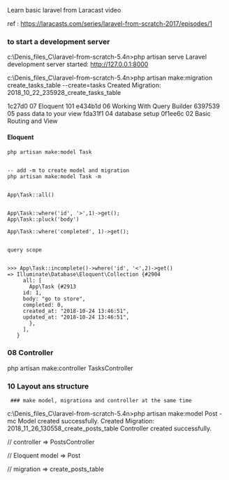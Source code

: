 Learn basic laravel from Laracast video

ref : https://laracasts.com/series/laravel-from-scratch-2017/episodes/1

### to start a development server

c:\Denis_files_C\laravel-from-scratch-5.4n>php artisan serve
Laravel development server started: <http://127.0.0.1:8000>



c:\Denis_files_C\laravel-from-scratch-5.4n>php artisan make:migration create_tasks_table --create=tasks
Created Migration: 2018_10_22_235928_create_tasks_table



1c27d0  07 Eloquent 101
e434b1d 06 Working With Query Builder
6397539 05 pass data to your view
fda31f1 04 database setup
0f1ee6c 02 Basic Routing and View



#### Eloquent

	php artisan make:model Task


	-- add -m to create model and migration
	php artisan make:model Task -m 


	App\Task::all()


	App\Task::where('id', '>',1)->get();
	App\Task::pluck('body')

	App\Task::where('completed', 1)->get();


	query scope


	>>> App\Task::incomplete()->where('id', '<',2)->get()
	=> Illuminate\Database\Eloquent\Collection {#2904
	     all: [
	       App\Task {#2913
		 id: 1,
		 body: "go to store",
		 completed: 0,
		 created_at: "2018-10-24 13:46:51",
		 updated_at: "2018-10-24 13:46:51",
	       },
	     ],
	   }



### 08 Controller

php artisan make:controller TasksController 


### 10 Layout ans structure

     ### make model, migrationa and controller at the same time

c:\Denis_files_C\laravel-from-scratch-5.4n>php artisan make:model Post -mc
Model created successfully.
Created Migration: 2018_11_26_130558_create_posts_table
Controller created successfully.


// controller => PostsController

// Eloquent model => Post

// migration => create_posts_table